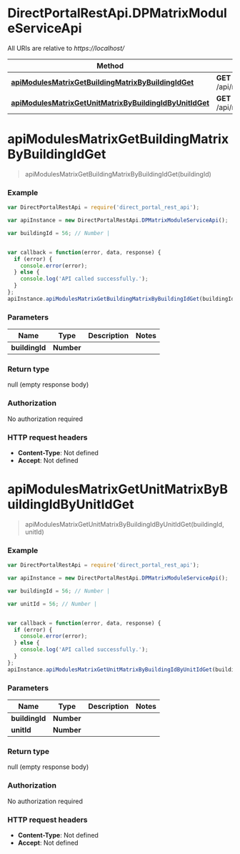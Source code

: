 # DirectPortalRestApi.DPMatrixModuleServiceApi

All URIs are relative to *https://localhost/*

Method | HTTP request | Description
------------- | ------------- | -------------
[**apiModulesMatrixGetBuildingMatrixByBuildingIdGet**](DPMatrixModuleServiceApi.md#apiModulesMatrixGetBuildingMatrixByBuildingIdGet) | **GET** /api/modules/matrix/GetBuildingMatrix/{buildingId} | 
[**apiModulesMatrixGetUnitMatrixByBuildingIdByUnitIdGet**](DPMatrixModuleServiceApi.md#apiModulesMatrixGetUnitMatrixByBuildingIdByUnitIdGet) | **GET** /api/modules/matrix/GetUnitMatrix/{buildingId}/{unitId} | 


<a name="apiModulesMatrixGetBuildingMatrixByBuildingIdGet"></a>
# **apiModulesMatrixGetBuildingMatrixByBuildingIdGet**
> apiModulesMatrixGetBuildingMatrixByBuildingIdGet(buildingId)



### Example
```javascript
var DirectPortalRestApi = require('direct_portal_rest_api');

var apiInstance = new DirectPortalRestApi.DPMatrixModuleServiceApi();

var buildingId = 56; // Number | 


var callback = function(error, data, response) {
  if (error) {
    console.error(error);
  } else {
    console.log('API called successfully.');
  }
};
apiInstance.apiModulesMatrixGetBuildingMatrixByBuildingIdGet(buildingId, callback);
```

### Parameters

Name | Type | Description  | Notes
------------- | ------------- | ------------- | -------------
 **buildingId** | **Number**|  | 

### Return type

null (empty response body)

### Authorization

No authorization required

### HTTP request headers

 - **Content-Type**: Not defined
 - **Accept**: Not defined

<a name="apiModulesMatrixGetUnitMatrixByBuildingIdByUnitIdGet"></a>
# **apiModulesMatrixGetUnitMatrixByBuildingIdByUnitIdGet**
> apiModulesMatrixGetUnitMatrixByBuildingIdByUnitIdGet(buildingId, unitId)



### Example
```javascript
var DirectPortalRestApi = require('direct_portal_rest_api');

var apiInstance = new DirectPortalRestApi.DPMatrixModuleServiceApi();

var buildingId = 56; // Number | 

var unitId = 56; // Number | 


var callback = function(error, data, response) {
  if (error) {
    console.error(error);
  } else {
    console.log('API called successfully.');
  }
};
apiInstance.apiModulesMatrixGetUnitMatrixByBuildingIdByUnitIdGet(buildingId, unitId, callback);
```

### Parameters

Name | Type | Description  | Notes
------------- | ------------- | ------------- | -------------
 **buildingId** | **Number**|  | 
 **unitId** | **Number**|  | 

### Return type

null (empty response body)

### Authorization

No authorization required

### HTTP request headers

 - **Content-Type**: Not defined
 - **Accept**: Not defined

